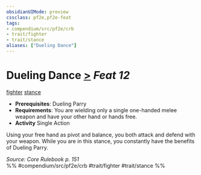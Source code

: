 ```yaml
---
obsidianUIMode: preview
cssclass: pf2e,pf2e-feat
tags:
- compendium/src/pf2e/crb
- trait/fighter
- trait/stance
aliases: ["Dueling Dance"]
---
```

# Dueling Dance  [>](rules/core-rulebook/chapter-9-playing-the-game.md#Actions "Single Action") *Feat 12*  
[fighter](rules/traits/fighter.md)  [stance](rules/traits/stance.md)  

- **Prerequisites**: Dueling Parry
- **Requirements**: You are wielding only a single one-handed melee weapon and have your other hand or hands free.
- **Activity** Single Action

Using your free hand as pivot and balance, you both attack and defend with your weapon. While you are in this stance, you constantly have the benefits of Dueling Parry.

*Source: Core Rulebook p. 151*  
%% #compendium/src/pf2e/crb #trait/fighter #trait/stance %%